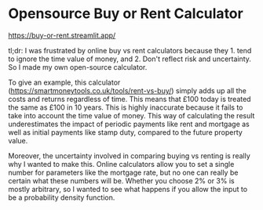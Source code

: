 # Opensource Buy or Rent Calculator
https://buy-or-rent.streamlit.app/

tl;dr: I was frustrated by online buy vs rent calculators because they 1. tend to ignore the time value of money, and 2. Don't reflect risk and uncertainty. So I made my own open-source calculator.

To give an example, this calculator (https://smartmoneytools.co.uk/tools/rent-vs-buy/) simply adds up all the costs and returns regardless of time. This means that £100 today is treated the same as £100 in 10 years. This is highly inaccurate because it fails to take into account the time value of money. This way of calculating the result underestimates the impact of periodic payments like rent and mortgage as well as initial payments like stamp duty, compared to the future property value.

Moreover, the uncertainty involved in comparing buying vs renting is really why I wanted to make this. Online calculators allow you to set a single number for parameters like the mortgage rate, but no one can really be certain what these numbers will be. Whether you choose 2% or 3% is mostly arbitrary, so I wanted to see what happens if you allow the input to be a probability density function.
